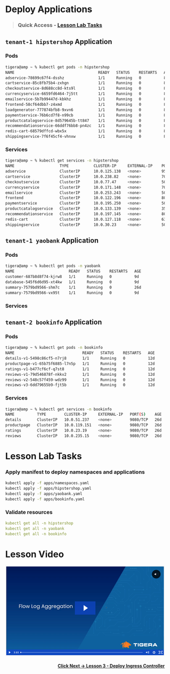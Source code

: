 # Deploy Applications

> ### Quick Access - [Lesson Lab Tasks](#Lesson-Lab-Tasks) 

## `tenant-1 hipstershop` Application

### Pods
```bash
tigera@amp ~ % kubectl get pods -n hipstershop 
NAME                                     READY   STATUS    RESTARTS   AGE
adservice-78699c67f4-dsshz               1/1     Running   0          8d
cartservice-85c8fb75b4-zxhgn             1/1     Running   0          8d
checkoutservice-8d688cc8d-kts9l          1/1     Running   0          8d
currencyservice-6659fd6464-7j5tt         1/1     Running   0          8d
emailservice-5b7b99447d-kbkhz            1/1     Running   0          8d
frontend-58cf64dbb7-z4xmd                1/1     Running   0          8d
loadgenerator-777874bfb8-9xvn6           1/1     Running   0          8d
paymentservice-76b6cd7f8-n99cb           1/1     Running   0          8d
productcatalogservice-8d579645b-tt847    1/1     Running   0          8d
recommendationservice-66ddf76bb8-pn4zc   1/1     Running   0          8d
redis-cart-68579dffcd-wbx5x              1/1     Running   0          8d
shippingservice-7f6f45cf4-vhnxw          1/1     Running   0          8d
```

### Services

```bash
tigera@amp ~ % kubectl get services -n hipstershop
NAME                    TYPE           CLUSTER-IP     EXTERNAL-IP    PORT(S)        AGE
adservice               ClusterIP      10.0.125.138   <none>         9555/TCP       8d
cartservice             ClusterIP      10.0.238.82    <none>         7070/TCP       8d
checkoutservice         ClusterIP      10.0.77.47     <none>         5050/TCP       8d
currencyservice         ClusterIP      10.0.171.148   <none>         7000/TCP       8d
emailservice            ClusterIP      10.0.253.243   <none>         5000/TCP       8d
frontend                ClusterIP      10.0.122.196   <none>         80/TCP         8d
paymentservice          ClusterIP      10.0.195.250   <none>         50051/TCP      8d
productcatalogservice   ClusterIP      10.0.133.139   <none>         3550/TCP       8d
recommendationservice   ClusterIP      10.0.197.145   <none>         8080/TCP       8d
redis-cart              ClusterIP      10.0.127.118   <none>         6379/TCP       8d
shippingservice         ClusterIP      10.0.30.23     <none>         50051/TCP      8d
```

## `tenant-1 yaobank` Application

### Pods

```bash
tigera@amp ~ % kubectl get pods -n yaobank
NAME                        READY   STATUS    RESTARTS   AGE
customer-687b8d8f74-kjrw8   1/1     Running   0          9d
database-545f6d6d95-xt4kw   1/1     Running   0          9d
summary-7579bd9566-shm7c    1/1     Running   0          26d
summary-7579bd9566-vx95t    1/1     Running   0          9d
```

### Services


## `tenant-2 bookinfo` Application

### Pods

```bash
tigera@amp ~ % kubectl get pods -n bookinfo
NAME                              READY   STATUS    RESTARTS   AGE
details-v1-5498c86cf5-n7rj8       1/1     Running   0          12d
productpage-v1-65b75f6885-l7n5p   1/1     Running   0          12d
ratings-v1-b477cf6cf-q7st8        1/1     Running   0          12d
reviews-v1-79d546878f-nkkv2       1/1     Running   0          12d
reviews-v2-548c57f459-wdz99       1/1     Running   0          12d
reviews-v3-6dd79655b9-fjt5b       1/1     Running   0          12d
```

### Services

```bash
tigera@amp ~ % kubectl get services -n bookinfo
NAME          TYPE        CLUSTER-IP     EXTERNAL-IP   PORT(S)    AGE
details       ClusterIP   10.0.51.237    <none>        9080/TCP   26d
productpage   ClusterIP   10.0.119.151   <none>        9080/TCP   26d
ratings       ClusterIP   10.0.23.19     <none>        9080/TCP   26d
reviews       ClusterIP   10.0.235.15    <none>        9080/TCP   26d
```

# Lesson Lab Tasks

### Apply manifest to deploy namespaces and applications

```bash
kubectl apply -f apps/namespaces.yaml
kubectl apply -f apps/hipstershop.yaml
kubectl apply -f apps/yaobank.yaml
kubectl apply -f apps/bookinfo.yaml
```

### Validate resources
```yaml
kubectl get all -n hipstershop
kubectl get all -n yaobank
kubectl get all -n bookinfo
```

# Lesson Video

<p align="center">

[![video-flow-log-aggregation](images/vfla.png)](https://tigera.wistia.com/medias/yhitu7fhop)

</p>

#### <div align="right">  [Click Next -> Lesson 3 - Deploy Ingress Controller](https://github.com/tigera-cs/quickstart-self-service/blob/main/modules/deploy-ingress-controller.md) </div>
